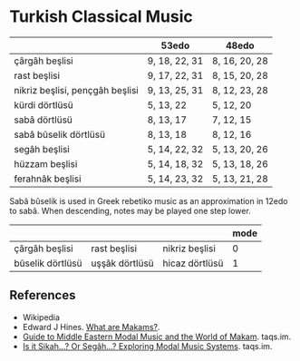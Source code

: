 # Turkish Classical Music

|       |53edo  |48edo  |
|-------|-------|----
|çârgâh beşlisi | 9, 18, 22, 31 | 8, 16, 20, 28 |
|rast beşlisi | 9, 17, 22, 31 | 8, 15, 20, 28 |
|nikriz beşlisi, pençgâh beşlisi | 9, 13, 25, 31 | 8, 12, 23, 28 |
|kürdi dörtlüsü | 5, 13, 22 | 5, 12, 20 |
|sabâ dörtlüsü | 8, 13, 17 | 7, 12, 15|
|sabâ bûselik dörtlüsü | 8, 13, 18 | 8, 12, 16 |
|segâh beşlisi | 5, 14, 22, 32 | 5, 13, 20, 26 |
|hüzzam beşlisi | 5, 14, 18, 32 | 5, 13, 18, 26 |
|ferahnâk beşlisi | 5, 14, 23, 32 | 5, 13, 21, 28 |

Sabâ bûselik is used in Greek rebetiko music as an approximation in 12edo to sabâ.
When descending, notes may be played one step lower.

|     |      |     |mode|
|-----|------|-----|----|
|çârgâh beşlisi | rast beşlisi | nikriz beşlisi | 0 |
|bûselik dörtlüsü | uşşâk dörtlüsü | hicaz dörtlüsü | 1 |


## References
- Wikipedia
- Edward J Hines. [What are Makams?](https://web.archive.org/web/20230529113149/https://www.hinesmusic.com/What_Are_Makams.html).
- [Guide to Middle Eastern Modal Music and the World of Makam](https://web.archive.org/web/20240620093105/https://taqs.im/scales/). taqs.im.
- [Is it Sikah...? Or Segâh...? Exploring Modal Music Systems](https://web.archive.org/web/20230129220913/https://taqs.im/sikah-or-segah/). taqs.im.
